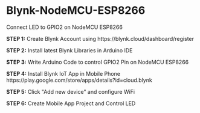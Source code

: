 # Blynk-NodeMCU-ESP8266

Connect LED to GPIO2 on NodeMCU ESP8266

<p><b>STEP 1:</b> Create Blynk Account using https://blynk.cloud/dashboard/register</p>
<p><b>STEP 2:</b> Install latest Blynk Libraries in Arduino IDE</p>
<p><b>STEP 3:</b> Write Arduino Code to control GPIO2 Pin on NodeMCU ESP8266</p>
<p><b>STEP 4:</b> Install Blynk IoT App in Mobile Phone https://play.google.com/store/apps/details?id=cloud.blynk</p>
<p><b>STEP 5:</b> Click "Add new device" and configure WiFi</p>
<p><b>STEP 6:</b> Create Mobile App Project and Control LED</p>
